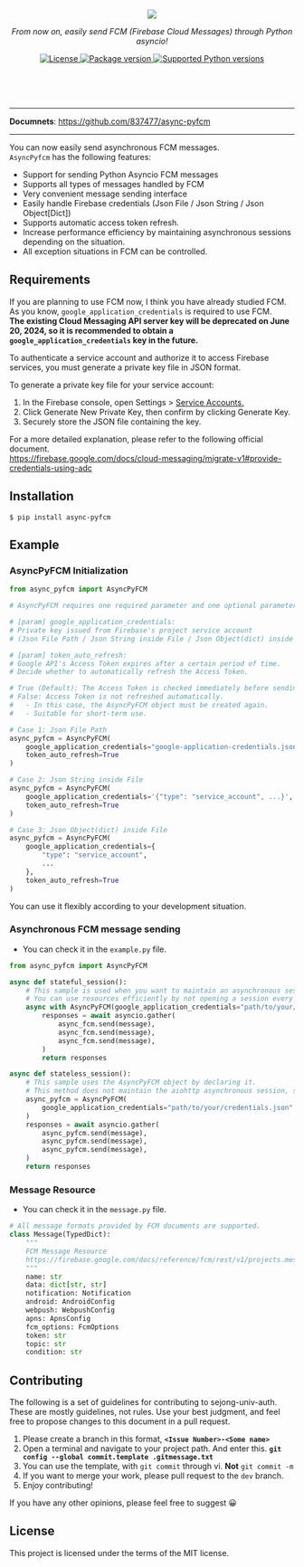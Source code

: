 <br><br><br>
<p align="center">
  <a href="https://github.com/837477/async-pyfcm"><img src="https://github.com/837477/async-pyfcm/assets/37999795/249c6b6f-5f82-4b80-8c4f-e2c3311f1f15"></a>
</p>
<p align="center">
    <em>From now on, easily send FCM (Firebase Cloud Messages) through Python asyncio!</em>
</p>
<p align="center">
<a href="https://github.com/837477/async-pyfcm/blob/main/LICENSE" target="_blank">
    <img src="https://img.shields.io/pypi/l/async-pyfcm?color=FEC301" alt="License">
</a>
<a href="https://pypi.org/project/async-pyfcm" target="_blank">
    <img src="https://img.shields.io/pypi/v/async-pyfcm?color=FEC301" alt="Package version">
</a>
<a href="https://pypi.org/project/async-pyfcm" target="_blank">
    <img src="https://img.shields.io/pypi/pyversions/async-pyfcm?color=FEC301" alt="Supported Python versions">
</a>
</p>
<br><br><br>

---

**Documnets**: <a href="https://github.com/837477/async-pyfcm" target="_blank">https://github.com/837477/async-pyfcm </a>

---

You can now easily send asynchronous FCM messages.<br>
`AsyncPyfcm` has the following features:

- Support for sending Python Asyncio FCM messages
- Supports all types of messages handled by FCM
- Very convenient message sending interface
- Easily handle Firebase credentials (Json File / Json String / Json Object[Dict])
- Supports automatic access token refresh.
- Increase performance efficiency by maintaining asynchronous sessions depending on the situation.
- All exception situations in FCM can be controlled.


## Requirements

If you are planning to use FCM now, I think you have already studied FCM.<br>
As you know, `google_application_credentials` is required to use FCM.<br>
**The existing Cloud Messaging API server key will be deprecated on June 20, 2024, so it is recommended to obtain a `google_application_credentials` key in the future.**

To authenticate a service account and authorize it to access Firebase services, you must generate a private key file in JSON format.

To generate a private key file for your service account: <br>
1. In the Firebase console, open Settings > <a href="https://console.firebase.google.com/project/_/settings/serviceaccounts/adminsdk?_gl=1*pput8o*_up*MQ..*_ga*MTQ0NTkyMjIzOC4xNzExMTMyOTM2*_ga_CW55HF8NVT*MTcxMTEzMjkzNi4xLjAuMTcxMTEzMjkzNi4wLjAuMA.." target="_blank">Service Accounts. </a>
2. Click Generate New Private Key, then confirm by clicking Generate Key.
3. Securely store the JSON file containing the key.

For a more detailed explanation, please refer to the following official document.<br>
https://firebase.google.com/docs/cloud-messaging/migrate-v1#provide-credentials-using-adc


## Installation

```console
$ pip install async-pyfcm
```

## Example

### AsyncPyFCM Initialization

```Python
from async_pyfcm import AsyncPyFCM

# AsyncPyFCM requires one required parameter and one optional parameter.

# [param] google_application_credentials:
# Private key issued from Firebase's project service account
# (Json File Path / Json String inside File / Json Object(dict) inside File)

# [param] token_auto_refresh:
# Google API's Access Token expires after a certain period of time.
# Decide whether to automatically refresh the Access Token.

# True (Default): The Access Token is checked immediately before sending the message, and is automatically renewed 30 minutes before expiration.
# False: Access Token is not refreshed automatically.
#   - In this case, the AsyncPyFCM object must be created again.
#   - Suitable for short-term use.

# Case 1: Json File Path
async_pyfcm = AsyncPyFCM(
    google_application_credentials="google-application-credentials.json",
    token_auto_refresh=True
)

# Case 2: Json String inside File
async_pyfcm = AsyncPyFCM(
    google_application_credentials='{"type": "service_account", ...}',
    token_auto_refresh=True
)

# Case 3: Json Object(dict) inside File
async_pyfcm = AsyncPyFCM(
    google_application_credentials={
        "type": "service_account",
        ...
    },
    token_auto_refresh=True
)
```

You can use it flexibly according to your development situation.


### Asynchronous FCM message sending

* You can check it in the `example.py` file.

```Python
from async_pyfcm import AsyncPyFCM

async def stateful_session():
    # This sample is used when you want to maintain an asynchronous session of aiohttp.
    # You can use resources efficiently by not opening a session every time you send.
    async with AsyncPyFCM(google_application_credentials="path/to/your/credentials.json") as async_fcm:
        responses = await asyncio.gather(
            async_fcm.send(message),
            async_fcm.send(message),
            async_fcm.send(message),
        )
        return responses

async def stateless_session():
    # This sample uses the AsyncPyFCM object by declaring it.
    # This method does not maintain the aiohttp asynchronous session, so it connects the session every time you send.
    async_pyfcm = AsyncPyFCM(
        google_application_credentials="path/to/your/credentials.json"
    )
    responses = await asyncio.gather(
        async_pyfcm.send(message),
        async_pyfcm.send(message),
        async_pyfcm.send(message),
    )
    return responses
```


### Message Resource

* You can check it in the `message.py` file.

```Python
# All message formats provided by FCM documents are supported.
class Message(TypedDict):
    """
    FCM Message Resource
    https://firebase.google.com/docs/reference/fcm/rest/v1/projects.messages
    """
    name: str
    data: dict[str, str]
    notification: Notification
    android: AndroidConfig
    webpush: WebpushConfig
    apns: ApnsConfig
    fcm_options: FcmOptions
    token: str
    topic: str
    condition: str
```

## Contributing
The following is a set of guidelines for contributing to sejong-univ-auth. These are mostly guidelines, not rules. Use your best judgment, and feel free to propose changes to this document in a pull request.

1. Please create a branch in this format, **`<Issue Number>-<Some name>`**
2. Open a terminal and navigate to your project path. And enter this.
   **`git config --global commit.template .gitmessage.txt`**
3. You can use the template, with `git commit` through vi. **Not** `git commit -m`
4. If you want to merge your work, please pull request to the `dev` branch.
5. Enjoy contributing!

If you have any other opinions, please feel free to suggest 😀

## License

This project is licensed under the terms of the MIT license.
